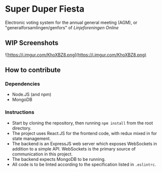 # Super Duper Fiesta
Electronic voting system for the annual general meeting (AGM), or "generalforsamlingen/genfors" of _Linjeforeningen Online_

## WIP Screenshots

![https://i.imgur.com/KhoXBZ8.png](https://i.imgur.com/KhoXBZ8.png)

## How to contribute

### Dependencies

- Node.JS (and npm)
- MongoDB

### Instructions

- Start by cloning the repository, then running `npm install` from the root directory.
- The project uses React.JS for the frontend code, with redux mixed in for state management.
- The backend is an ExpressJS web server which exposes WebSockets in addition to a simple API. WebSockets is the primary source of communication in this project.
- The backend expects MongoDB to be running.
- All code is to be linted according to the specification listed in `.eslintrc`.

